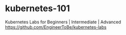 # kubernetes-101
Kubernetes Labs for Beginners | Intermediate | Advanced https://github.com/EngineerToBe/kubernetes-labs
